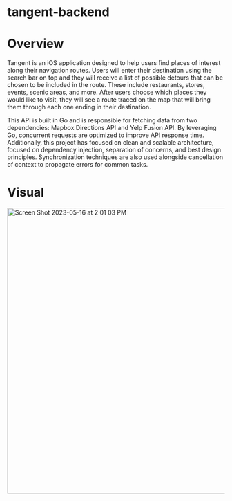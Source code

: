 # tangent-backend

# Overview
Tangent is an iOS application designed to help users find places of interest along their navigation routes. Users will enter their destination using the search bar on top and they will receive a list of possible detours that can be chosen to be included in the route. These include restaurants, stores, events, scenic areas, and more. After users choose which places they would like to visit, they will see a route traced on the map that will bring them through each one ending in their destination.

This API is built in Go and is responsible for fetching data from two dependencies: Mapbox Directions API and Yelp Fusion API. By leveraging Go, concurrent requests are optimized to improve API response time. Additionally, this project has focused on clean and scalable architecture, focused on dependency injection, separation of concerns, and best design principles. Synchronization techniques are also used alongside cancellation of context to propagate errors for common tasks. 

# Visual
<img width="661" alt="Screen Shot 2023-05-16 at 2 01 03 PM" src="https://github.com/dfsantos-source/tangent-backend/assets/64881219/64d4bf10-c489-4865-87b8-080fd3ecf148">
